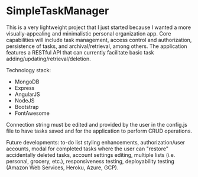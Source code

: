 # SimpleTaskManager
This is a very lightweight project that I just started because I wanted a more visually-appealing and minimalistic personal organization app. Core capabilities will include task management, access control and authorization, persistence of tasks, and archival/retrieval, among others. The application features a RESTful API that can currently facilitate basic task adding/updating/retrieval/deletion.

Technology stack:
- MongoDB
- Express
- AngularJS
- NodeJS
- Bootstrap
- FontAwesome

Connection string must be edited and provided by the user in the config.js file to have tasks saved and for the application to perform CRUD operations.

Future developments: to-do list styling enhancements, authorization/user accounts, modal for completed tasks where the user can "restore" accidentally deleted tasks, account settings editing, multiple lists (i.e. personal, grocery, etc.), responsiveness testing, deployability testing (Amazon Web Services, Heroku, Azure, GCP).
